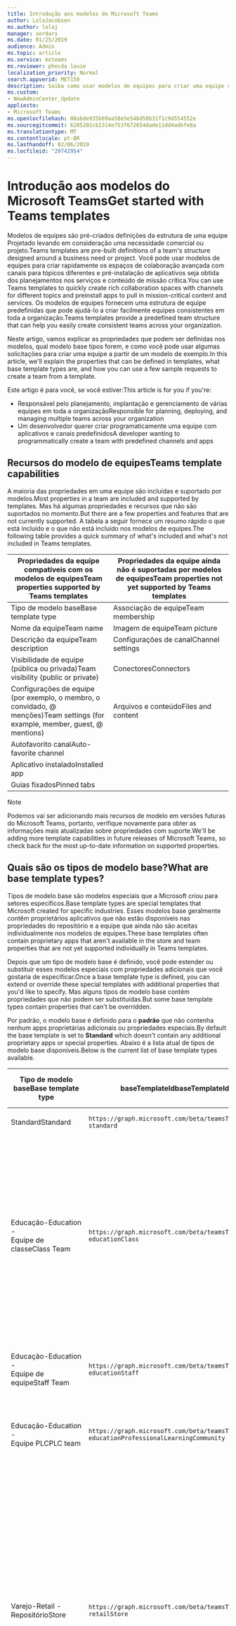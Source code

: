 ```yaml
---
title: Introdução aos modelos do Microsoft Teams
author: LolaJacobsen
ms.author: lolaj
manager: serdars
ms.date: 01/25/2019
audience: Admin
ms.topic: article
ms.service: msteams
ms.reviewer: phecda louie
localization_priority: Normal
search.appverid: MET150
description: Saiba como usar modelos de equipes para criar uma equipe com canais predefinidos.
ms.custom:
- NewAdminCenter_Update
appliesto:
- Microsoft Teams
ms.openlocfilehash: 08abde935b69aa58e5e54bd50b31f1c9d554552e
ms.sourcegitcommit: 6205201cb1314e753f672654dade11dd4adbfe8a
ms.translationtype: MT
ms.contentlocale: pt-BR
ms.lasthandoff: 02/06/2019
ms.locfileid: "29742954"
---
```

# <a name="get-started-with-teams-templates"></a><span data-ttu-id="86e38-103">Introdução aos modelos do Microsoft Teams</span><span class="sxs-lookup"><span data-stu-id="86e38-103">Get started with Teams templates</span></span> 

<span data-ttu-id="86e38-104">Modelos de equipes são pré-criados definições da estrutura de uma equipe Projetado levando em consideração uma necessidade comercial ou projeto.</span><span class="sxs-lookup"><span data-stu-id="86e38-104">Teams templates are pre-built definitions of a team's structure designed around a business need or project.</span></span> <span data-ttu-id="86e38-105">Você pode usar modelos de equipes para criar rapidamente os espaços de colaboração avançada com canais para tópicos diferentes e pré-instalação de aplicativos seja obtida dos planejamentos nos serviços e conteúdo de missão crítica.</span><span class="sxs-lookup"><span data-stu-id="86e38-105">You can use Teams templates to quickly create rich collaboration spaces with channels for different topics and preinstall apps to pull in mission-critical content and services.</span></span> <span data-ttu-id="86e38-106">Os modelos de equipes fornecem uma estrutura de equipe predefinidas que pode ajudá-lo a criar facilmente equipes consistentes em toda a organização.</span><span class="sxs-lookup"><span data-stu-id="86e38-106">Teams templates provide a predefined team structure that can help you easily create consistent teams across your organization.</span></span> 

<span data-ttu-id="86e38-107">Neste artigo, vamos explicar as propriedades que podem ser definidas nos modelos, qual modelo base tipos forem, e como você pode usar algumas solicitações para criar uma equipe a partir de um modelo de exemplo.</span><span class="sxs-lookup"><span data-stu-id="86e38-107">In this article, we'll explain the properties that can be defined in templates, what base template types are, and how you can use a few sample requests to create a team from a template.</span></span>
 
<span data-ttu-id="86e38-108">Este artigo é para você, se você estiver:</span><span class="sxs-lookup"><span data-stu-id="86e38-108">This article is for you if you're:</span></span>

- <span data-ttu-id="86e38-109">Responsável pelo planejamento, implantação e gerenciamento de várias equipes em toda a organização</span><span class="sxs-lookup"><span data-stu-id="86e38-109">Responsible for planning, deploying, and managing multiple teams across your organization</span></span><br>
- <span data-ttu-id="86e38-110">Um desenvolvedor querer criar programaticamente uma equipe com aplicativos e canais predefinidos</span><span class="sxs-lookup"><span data-stu-id="86e38-110">A developer wanting to programmatically create a team with predefined channels and apps</span></span> 

## <a name="teams-template-capabilities"></a><span data-ttu-id="86e38-111">Recursos do modelo de equipes</span><span class="sxs-lookup"><span data-stu-id="86e38-111">Teams template capabilities</span></span>

<span data-ttu-id="86e38-112">A maioria das propriedades em uma equipe são incluídas e suportado por modelos.</span><span class="sxs-lookup"><span data-stu-id="86e38-112">Most properties in a team are included and supported by templates.</span></span> <span data-ttu-id="86e38-113">Mas há algumas propriedades e recursos que não são suportados no momento.</span><span class="sxs-lookup"><span data-stu-id="86e38-113">But there are a few properties and features that are not currently supported.</span></span> <span data-ttu-id="86e38-114">A tabela a seguir fornece um resumo rápido o que está incluído e o que não está incluído nos modelos de equipes.</span><span class="sxs-lookup"><span data-stu-id="86e38-114">The following table provides a quick summary of what's included and what's not included in Teams templates.</span></span>

| <span data-ttu-id="86e38-115">**Propriedades da equipe compatíveis com os modelos de equipes**</span><span class="sxs-lookup"><span data-stu-id="86e38-115">**Team properties supported by Teams templates**</span></span> | <span data-ttu-id="86e38-116">**Propriedades da equipe ainda não é suportadas por modelos de equipes**</span><span class="sxs-lookup"><span data-stu-id="86e38-116">**Team properties not yet supported by Teams templates**</span></span> |
| ------------------------------------------------ | -------------------------------------------------------- |
| <span data-ttu-id="86e38-117">Tipo de modelo base</span><span class="sxs-lookup"><span data-stu-id="86e38-117">Base template type</span></span> | <span data-ttu-id="86e38-118">Associação de equipe</span><span class="sxs-lookup"><span data-stu-id="86e38-118">Team membership</span></span> |
| <span data-ttu-id="86e38-119">Nome da equipe</span><span class="sxs-lookup"><span data-stu-id="86e38-119">Team name</span></span> | <span data-ttu-id="86e38-120">Imagem de equipe</span><span class="sxs-lookup"><span data-stu-id="86e38-120">Team picture</span></span> |
| <span data-ttu-id="86e38-121">Descrição da equipe</span><span class="sxs-lookup"><span data-stu-id="86e38-121">Team description</span></span> | <span data-ttu-id="86e38-122">Configurações de canal</span><span class="sxs-lookup"><span data-stu-id="86e38-122">Channel settings</span></span> |
| <span data-ttu-id="86e38-123">Visibilidade de equipe (pública ou privada)</span><span class="sxs-lookup"><span data-stu-id="86e38-123">Team visibility (public or private)</span></span> | <span data-ttu-id="86e38-124">Conectores</span><span class="sxs-lookup"><span data-stu-id="86e38-124">Connectors</span></span> |
| <span data-ttu-id="86e38-125">Configurações de equipe (por exemplo, o membro, o convidado, @ menções)</span><span class="sxs-lookup"><span data-stu-id="86e38-125">Team settings (for example, member, guest, @ mentions)</span></span> | <span data-ttu-id="86e38-126">Arquivos e conteúdo</span><span class="sxs-lookup"><span data-stu-id="86e38-126">Files and content</span></span> |
| <span data-ttu-id="86e38-127">Autofavorito canal</span><span class="sxs-lookup"><span data-stu-id="86e38-127">Auto-favorite channel</span></span> | |
| <span data-ttu-id="86e38-128">Aplicativo instalado</span><span class="sxs-lookup"><span data-stu-id="86e38-128">Installed app</span></span> | |
| <span data-ttu-id="86e38-129">Guias fixados</span><span class="sxs-lookup"><span data-stu-id="86e38-129">Pinned tabs</span></span> | | 

> [!NOTE]
> <span data-ttu-id="86e38-130">Podemos vai ser adicionando mais recursos de modelo em versões futuras do Microsoft Teams, portanto, verifique novamente para obter as informações mais atualizadas sobre propriedades com suporte.</span><span class="sxs-lookup"><span data-stu-id="86e38-130">We'll be adding more template capabilities in future releases of Microsoft Teams, so check back for the most up-to-date information on supported properties.</span></span>

## <a name="what-are-base-template-types"></a><span data-ttu-id="86e38-131">Quais são os tipos de modelo base?</span><span class="sxs-lookup"><span data-stu-id="86e38-131">What are base template types?</span></span>

<span data-ttu-id="86e38-132">Tipos de modelo base são modelos especiais que a Microsoft criou para setores específicos.</span><span class="sxs-lookup"><span data-stu-id="86e38-132">Base template types are special templates that Microsoft created for specific industries.</span></span> <span data-ttu-id="86e38-133">Esses modelos base geralmente contêm proprietários aplicativos que não estão disponíveis nas propriedades do repositório e a equipe que ainda não são aceitas individualmente nos modelos de equipes.</span><span class="sxs-lookup"><span data-stu-id="86e38-133">These base templates often contain proprietary apps that aren't available in the store and team properties that are not yet supported individually in Teams templates.</span></span>

<span data-ttu-id="86e38-134">Depois que um tipo de modelo base é definido, você pode estender ou substituir esses modelos especiais com propriedades adicionais que você gostaria de especificar.</span><span class="sxs-lookup"><span data-stu-id="86e38-134">Once a base template type is defined, you can extend or override these special templates with additional properties that you'd like to specify.</span></span> <span data-ttu-id="86e38-135">Mas alguns tipos de modelo base contém propriedades que não podem ser substituídas.</span><span class="sxs-lookup"><span data-stu-id="86e38-135">But some base template types contain properties that can't be overridden.</span></span> 

<span data-ttu-id="86e38-136">Por padrão, o modelo base é definido para o **padrão** que não contenha nenhum apps proprietárias adicionais ou propriedades especiais.</span><span class="sxs-lookup"><span data-stu-id="86e38-136">By default the base template is set to **Standard** which doesn't contain any additional proprietary apps or special properties.</span></span> <span data-ttu-id="86e38-137">Abaixo é a lista atual de tipos de modelo base disponíveis.</span><span class="sxs-lookup"><span data-stu-id="86e38-137">Below is the current list of base template types available.</span></span>

| <span data-ttu-id="86e38-138">Tipo de modelo base</span><span class="sxs-lookup"><span data-stu-id="86e38-138">Base template type</span></span> | <span data-ttu-id="86e38-139">baseTemplateId</span><span class="sxs-lookup"><span data-stu-id="86e38-139">baseTemplateId</span></span> | <span data-ttu-id="86e38-140">Propriedades que acompanham este modelo base</span><span class="sxs-lookup"><span data-stu-id="86e38-140">Properties that come with this base template</span></span> |
| ------------------ | -------------- | ----------------------------------------------------- |
| <span data-ttu-id="86e38-141">Standard</span><span class="sxs-lookup"><span data-stu-id="86e38-141">Standard</span></span> | `https://graph.microsoft.com/beta/teamsTemplates/`<br>`standard` | <span data-ttu-id="86e38-142">Não há aplicativos adicionais e propriedades</span><span class="sxs-lookup"><span data-stu-id="86e38-142">No additional apps and properties</span></span> |
| <span data-ttu-id="86e38-143">Educação-</span><span class="sxs-lookup"><span data-stu-id="86e38-143">Education -</span></span><br><span data-ttu-id="86e38-144">Equipe de classe</span><span class="sxs-lookup"><span data-stu-id="86e38-144">Class Team</span></span> | `https://graph.microsoft.com/beta/teamsTemplates/`<br>`educationClass` | <span data-ttu-id="86e38-145">Aplicativos:</span><span class="sxs-lookup"><span data-stu-id="86e38-145">Apps:</span></span><ul><li><span data-ttu-id="86e38-146">Bloco de anotações de classe do OneNote (fixados a guia **Geral** )</span><span class="sxs-lookup"><span data-stu-id="86e38-146">OneNote Class Notebook (pinned to the **General** tab)</span></span> </li><li><span data-ttu-id="86e38-147">Aplicativo de atribuições (fixado a guia **Geral** )</span><span class="sxs-lookup"><span data-stu-id="86e38-147">Assignments app (pinned to the **General** tab)</span></span></li></ul> <span data-ttu-id="86e38-148">Propriedades de equipe:</span><span class="sxs-lookup"><span data-stu-id="86e38-148">Team properties:</span></span><ul><li><span data-ttu-id="86e38-149">Visibilidade da equipe é definido como **HiddenMembership** (não pode ser substituída)</span><span class="sxs-lookup"><span data-stu-id="86e38-149">Team visibility set to **HiddenMembership** (cannot be overridden)</span></span></li></ul> |
| <span data-ttu-id="86e38-150">Educação-</span><span class="sxs-lookup"><span data-stu-id="86e38-150">Education -</span></span><br><span data-ttu-id="86e38-151">Equipe de equipe</span><span class="sxs-lookup"><span data-stu-id="86e38-151">Staff Team</span></span> | `https://graph.microsoft.com/beta/teamsTemplates/`<br>`educationStaff` | <span data-ttu-id="86e38-152">Aplicativos:</span><span class="sxs-lookup"><span data-stu-id="86e38-152">Apps:</span></span><ul><li><span data-ttu-id="86e38-153">Bloco de anotações de equipe do OneNote (fixados a guia **Geral** )</span><span class="sxs-lookup"><span data-stu-id="86e38-153">OneNote Staff Notebook (pinned to the **General** tab)</span></span></li></ul> |
|<span data-ttu-id="86e38-154">Educação-</span><span class="sxs-lookup"><span data-stu-id="86e38-154">Education -</span></span><br><span data-ttu-id="86e38-155">Equipe PLC</span><span class="sxs-lookup"><span data-stu-id="86e38-155">PLC team</span></span> |`https://graph.microsoft.com/beta/teamsTemplates/`<br>`educationProfessionalLearningCommunity` | <span data-ttu-id="86e38-156">Aplicativos:</span><span class="sxs-lookup"><span data-stu-id="86e38-156">Apps:</span></span><ul><li><span data-ttu-id="86e38-157">Anotações do OneNote PLC (fixados a guia **Geral** )</span><span class="sxs-lookup"><span data-stu-id="86e38-157">OneNote PLC Notebook (pinned to the **General** tab)</span></span></ul></li>|
| <span data-ttu-id="86e38-158">Varejo-</span><span class="sxs-lookup"><span data-stu-id="86e38-158">Retail -</span></span><br><span data-ttu-id="86e38-159">Repositório</span><span class="sxs-lookup"><span data-stu-id="86e38-159">Store</span></span> | `https://graph.microsoft.com/beta/teamsTemplates/`<br>`retailStore` | <span data-ttu-id="86e38-160">Canais:</span><span class="sxs-lookup"><span data-stu-id="86e38-160">Channels:</span></span><ul><li><span data-ttu-id="86e38-161">Deslocar da entrega</span><span class="sxs-lookup"><span data-stu-id="86e38-161">Shift handoff</span></span></li><li><span data-ttu-id="86e38-162">Aprendizado</span><span class="sxs-lookup"><span data-stu-id="86e38-162">Learning</span></span></li></ul><span data-ttu-id="86e38-163">Propriedades da equipe</span><span class="sxs-lookup"><span data-stu-id="86e38-163">Team properties</span></span><ul><li><span data-ttu-id="86e38-164">Visibilidade da equipe pública</span><span class="sxs-lookup"><span data-stu-id="86e38-164">Team visibility set to Public</span></span></li></ul><span data-ttu-id="86e38-165">Permissões de membro</span><span class="sxs-lookup"><span data-stu-id="86e38-165">Member permissions</span></span><ul><li><span data-ttu-id="86e38-166">Impedir que os membros da criação, atualizem ou remoção de canais</span><span class="sxs-lookup"><span data-stu-id="86e38-166">Prevent members from creating, updating, or removing channels</span></span></li><li><span data-ttu-id="86e38-167">Impedir que os membros adicionem ou removam aplicativos</span><span class="sxs-lookup"><span data-stu-id="86e38-167">Prevent members from adding or removing apps</span></span></li><li><span data-ttu-id="86e38-168">Impedir que os membros da criação, atualizem ou remoção de conectores</span><span class="sxs-lookup"><span data-stu-id="86e38-168">Prevent members from creating, updating, or removing connectors</span></span></li></ul> |
| <span data-ttu-id="86e38-169">Varejo-</span><span class="sxs-lookup"><span data-stu-id="86e38-169">Retail -</span></span><br><span data-ttu-id="86e38-170">Gerenciador de colaboração</span><span class="sxs-lookup"><span data-stu-id="86e38-170">Manager collaboration</span></span> | `https://graph.microsoft.com/beta/teamsTemplates/`<br>`retailManagerCollaboration` | <span data-ttu-id="86e38-171">Canais:</span><span class="sxs-lookup"><span data-stu-id="86e38-171">Channels:</span></span><ul><li><span data-ttu-id="86e38-172">Deslocar da entrega</span><span class="sxs-lookup"><span data-stu-id="86e38-172">Shift handoff</span></span></li><li><span data-ttu-id="86e38-173">Aprendizado</span><span class="sxs-lookup"><span data-stu-id="86e38-173">Learning</span></span></li></ul><span data-ttu-id="86e38-174">Propriedades de equipe:</span><span class="sxs-lookup"><span data-stu-id="86e38-174">Team properties:</span></span><ul><li><span data-ttu-id="86e38-175">Visibilidade da equipe definida como privado</span><span class="sxs-lookup"><span data-stu-id="86e38-175">Team visibility set to Private</span></span></li></ul><span data-ttu-id="86e38-176">Permissões de membro:</span><span class="sxs-lookup"><span data-stu-id="86e38-176">Member permissions:</span></span><ul><li><span data-ttu-id="86e38-177">Impedir que os membros da criação, atualizem ou remoção de canais</span><span class="sxs-lookup"><span data-stu-id="86e38-177">Prevent members from creating, updating, or removing channels</span></span></li><li><span data-ttu-id="86e38-178">Impedir que os membros adicionem ou removam aplicativos</span><span class="sxs-lookup"><span data-stu-id="86e38-178">Prevent members from adding or removing apps</span></span></li><li><span data-ttu-id="86e38-179">Impedir que os membros da criação, atualizem ou remoção de conectores</span><span class="sxs-lookup"><span data-stu-id="86e38-179">Prevent members from creating, updating, or removing connectors</span></span></li></ul>|
| <span data-ttu-id="86e38-180">Saúde-</span><span class="sxs-lookup"><span data-stu-id="86e38-180">Healthcare -</span></span><br><span data-ttu-id="86e38-181">Bairro</span><span class="sxs-lookup"><span data-stu-id="86e38-181">Ward</span></span> |`https://graph.microsoft.com/beta/teamsTemplates/`<br>`healthcareWardWide` |<span data-ttu-id="86e38-182">Canais:</span><span class="sxs-lookup"><span data-stu-id="86e38-182">Channels:</span></span> <ul><li><span data-ttu-id="86e38-183">Anúncios\*</span><span class="sxs-lookup"><span data-stu-id="86e38-183">Announcements\*</span></span></li><li><span data-ttu-id="86e38-184">Luzes de chamada</span><span class="sxs-lookup"><span data-stu-id="86e38-184">Call lights</span></span></li><li><span data-ttu-id="86e38-185">Coisas divertida\*</span><span class="sxs-lookup"><span data-stu-id="86e38-185">Fun stuff\*</span></span></li><li><span data-ttu-id="86e38-186">Huddles\*</span><span class="sxs-lookup"><span data-stu-id="86e38-186">Huddles\*</span></span></li><li><span data-ttu-id="86e38-187">Arredonda</span><span class="sxs-lookup"><span data-stu-id="86e38-187">Rounds</span></span></li><li><span data-ttu-id="86e38-188">Treinamento\*</span><span class="sxs-lookup"><span data-stu-id="86e38-188">Training\*</span></span></li></ul><span data-ttu-id="86e38-189">\*Canais de auto-favorited</span><span class="sxs-lookup"><span data-stu-id="86e38-189">\*Auto-favorited channels</span></span> |
|<span data-ttu-id="86e38-190">Saúde-</span><span class="sxs-lookup"><span data-stu-id="86e38-190">Healthcare -</span></span><br><span data-ttu-id="86e38-191">Hospital</span><span class="sxs-lookup"><span data-stu-id="86e38-191">Hospital</span></span> | `https://graph.microsoft.com/beta/teamsTemplates/`<br>`healthcareHospitalWide` |<span data-ttu-id="86e38-192">Canais:</span><span class="sxs-lookup"><span data-stu-id="86e38-192">Channels:</span></span><ul><li><span data-ttu-id="86e38-193">Anúncios\*</span><span class="sxs-lookup"><span data-stu-id="86e38-193">Announcements\*</span></span></li><li><span data-ttu-id="86e38-194">Conformidade\*</span><span class="sxs-lookup"><span data-stu-id="86e38-194">Compliance\*</span></span></li><li><span data-ttu-id="86e38-195">Custódia</span><span class="sxs-lookup"><span data-stu-id="86e38-195">Custodial</span></span></li><li><span data-ttu-id="86e38-196">Finanças</span><span class="sxs-lookup"><span data-stu-id="86e38-196">Finance</span></span></li><li><span data-ttu-id="86e38-197">Coisas divertida\*</span><span class="sxs-lookup"><span data-stu-id="86e38-197">Fun stuff\*</span></span></li><li><span data-ttu-id="86e38-198">Recursos humanos</span><span class="sxs-lookup"><span data-stu-id="86e38-198">Human Resources</span></span></li><li><span data-ttu-id="86e38-199">Laboratório</span><span class="sxs-lookup"><span data-stu-id="86e38-199">Laboratory</span></span></li></li><li><span data-ttu-id="86e38-200">Farmácia</span><span class="sxs-lookup"><span data-stu-id="86e38-200">Pharmacy</span></span></li></ul><span data-ttu-id="86e38-201">\*Auto-favorited channel</span><span class="sxs-lookup"><span data-stu-id="86e38-201">\*Auto-favorited channel</span></span>|
|||

> [!NOTE]
> <span data-ttu-id="86e38-202">Serão adicionados mais modelo base digita em futuras versões do Microsoft Teams, para verificar novamente as informações mais atualizadas sobre suporte a propriedades.</span><span class="sxs-lookup"><span data-stu-id="86e38-202">We'll be adding more base template types in future releases of Microsoft Teams, so check back for the most up-to-date information on supported properties.</span></span>


## <a name="related-topics"></a><span data-ttu-id="86e38-203">Tópicos relacionados</span><span class="sxs-lookup"><span data-stu-id="86e38-203">Related topics</span></span>

- <span data-ttu-id="86e38-204">[Criar equipe](https://docs.microsoft.com/graph/api/team-post?view=graph-rest-beta) (no modo de visualização)</span><span class="sxs-lookup"><span data-stu-id="86e38-204">[Create team](https://docs.microsoft.com/graph/api/team-post?view=graph-rest-beta) (in preview)</span></span>
- [<span data-ttu-id="86e38-205">Nova equipe</span><span class="sxs-lookup"><span data-stu-id="86e38-205">New-Team</span></span>](https://docs.microsoft.com/powershell/module/teams/New-Team?view=teams-ps)
- [<span data-ttu-id="86e38-206">Treinamento para o administrador do Microsoft Teams</span><span class="sxs-lookup"><span data-stu-id="86e38-206">Admin training for Microsoft Teams</span></span>](itadmin-readiness.md)
- [<span data-ttu-id="86e38-207">Introdução ao modelos de equipes de varejo</span><span class="sxs-lookup"><span data-stu-id="86e38-207">Get started with Retail Teams templates</span></span>](get-started-with-retail-teams-templates.md)
- [<span data-ttu-id="86e38-208">Introdução ao modelos de equipes de atendimento médico</span><span class="sxs-lookup"><span data-stu-id="86e38-208">Get started with Healthcare Teams templates</span></span>](healthcare/healthcare-templates.md)
